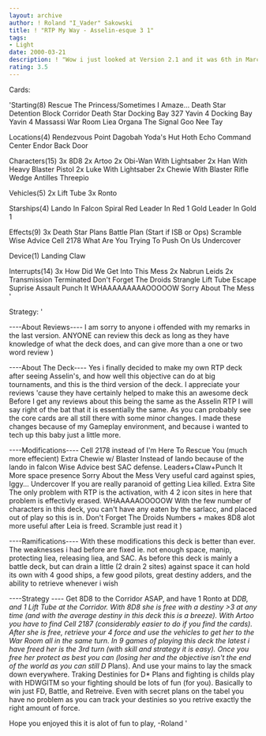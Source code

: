 ```yaml
---
layout: archive
author: ! Roland "I_Vader" Sakowski
title: ! "RTP My Way - Asselin-esque 3 1"
tags:
- Light
date: 2000-03-21
description: ! "Wow i just looked at Version 2.1 and it was 6th in March so i thought i might as well inform you of the newest version of the deck"
rating: 3.5
---
```

Cards: 

'Starting(8)
Rescue The Princess/Sometimes I Amaze...
Death Star Detention Block Corridor
Death Star Docking Bay 327
Yavin 4 Docking Bay
Yavin 4 Massassi War Room
Liea Organa
The Signal
Goo Nee Tay

Locations(4)
Rendezvous Point
Dagobah Yoda's Hut
Hoth Echo Command Center
Endor Back Door

Characters(15)
3x 8D8
2x Artoo
2x Obi-Wan With Lightsaber
2x Han With Heavy Blaster Pistol
2x Luke With Lightsaber
2x Chewie With Blaster Rifle
Wedge Antilles
Threepio

Vehicles(5)
2x Lift Tube
3x Ronto

Starships(4)
Lando In Falcon
Spiral
Red Leader In Red 1
Gold Leader In Gold 1

Effects(9)
3x Death Star Plans
Battle Plan (Start if ISB or Ops)
Scramble
Wise Advice
Cell 2178
What Are You Trying To Push On Us
Undercover

Device(1)
Landing Claw

Interrupts(14)
3x How Did We Get Into This Mess
2x Nabrun Leids
2x Transmission Terminated
Don't Forget The Droids
Strangle
Lift Tube Escape
Suprise Assault
Punch It
WHAAAAAAAAAOOOOOW
Sorry About The Mess  '

Strategy: '

----About Reviews----
I am sorry to anyone i offended with my remarks in the last version. ANYONE can review this deck as long as they have knowledge of what the deck does, and can give more than a one or two word review )

----About The Deck----
Yes i finally decided to make my own RTP deck after seeing Asselin's, and how well this objective can do at big tournaments, and this is the third version of the deck. I appreciate your reviews 'cause they have certainly helped to make this an awesome deck
Before I get any reviews about this being the same as the Asselin RTP I will say right of the bat that it is essentially the same. As you can probably see the core cards are all still there with some minor changes. I made these changes because of my Gameplay environment, and because i wanted to tech up this baby just a little more.

----Modifications----
Cell 2178 instead of I'm Here To Rescue You (much more effecient)
Extra Chewie w/ Blaster Instead of lando because of the lando in falcon
Wise Advice best SAC defense.
Leaders+Claw+Punch It More space presence
Sorry About the Mess Very useful card against spies, Iggy...
Undercover If you are really paranoid of getting Liea killed.
Extra Site The only problem with RTP is the activation, with 4 2 icon sites in here that problem is effectivly erased.
WHAAAAAOOOOOW With the few number of characters in this deck, you can't have any eaten by the sarlacc, and placed out of play so this is in.
Don't Forget The Droids Numbers + makes 8D8 alot more useful after Leia is freed.
Scramble just read it )

----Ramifications----
With these modifications this deck is better than ever.  The weaknesses i had before are fixed ie. not enough space, manip, protecting liea, releasing liea, and SAC. As before this deck is mainly a battle deck, but can drain a little (2 drain 2 sites) against space it can hold its own with 4 good ships, a few good pilots, great destiny adders, and the ability to retrieve whenever i wish

----Strategy ----
Get 8D8 to the Corridor ASAP, and have 1 Ronto at D*DB, and 1 Lift Tube at the Corridor. With 8D8 she is free with a destiny >3 at any time (and with the average destiny in this deck this is a breeze).  With Artoo you have to find Cell 2187 (considerably easier to do if you find the cards). After she is free, retrieve your 4 force and use the vehicles to get her to the War Room all in the same turn.
In 9 games of playing this deck the latest i have freed her is the 3rd turn (with skill and strategy it is easy).
Once you free her protect as best you can (losing her and the objective isn't the end of the world as you can still D* Plans). And use your mains to lay the smack down everywhere. Traking Destinies for D* Plans and fighting is childs play with HDWGITM so your fighting should be lots of fun (for you). Basically to win just FD, Battle, and Retreive. Even with secret plans on the tabel you have no problem as you can track your destinies so you retrive exactly the right amount of force.

Hope you enjoyed this it is alot of fun to play,
-Roland  '